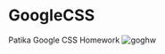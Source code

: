 # GoogleCSS
Patika Google CSS Homework
![goghw](https://user-images.githubusercontent.com/95983921/230408320-fa304141-f442-4b7d-9e53-7de43a92c61b.PNG)
